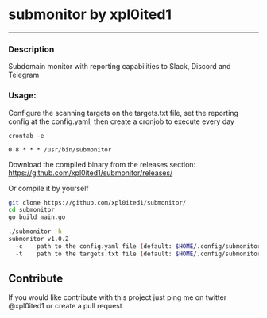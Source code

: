 # submonitor  by xpl0ited1

---
### Description
Subdomain monitor with reporting capabilities to Slack, Discord and Telegram


### Usage:

Configure the scanning targets on the targets.txt file, set the reporting config at the config.yaml,
then create a cronjob to execute every day

```
crontab -e

0 8 * * * /usr/bin/submonitor
```

Download the compiled binary from the releases section: https://github.com/xpl0ited1/submonitor/releases/

Or compile it by yourself

```bash
git clone https://github.com/xpl0ited1/submonitor/
cd submonitor
go build main.go

./submonitor -h
submonitor v1.0.2
  -c    path to the config.yaml file (default: $HOME/.config/submonitor/config.yaml)
  -t    path to the targets.txt file (default: $HOME/.config/submonitor/targets.txt)
```


## Contribute

If you would like contribute with this project just ping me on twitter @xpl0ited1 or create a pull request


